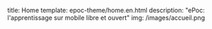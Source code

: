 title: Home
template: epoc-theme/home.en.html
description: "ePoc: l'apprentissage sur mobile libre et ouvert"
img: /images/accueil.png
